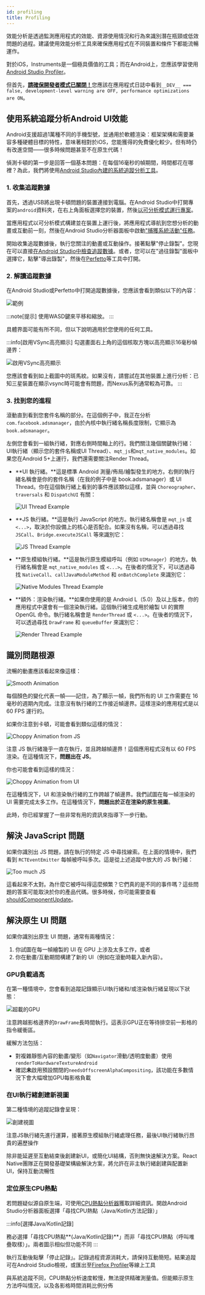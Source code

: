 ```yaml
---
id: profiling
title: Profiling
---
```


效能分析是透過監測應用程式的效能、資源使用情況和行為來識別潛在瓶頸或低效問題的過程。建議使用效能分析工具來確保應用程式在不同裝置和條件下都能流暢運作。

對於iOS，Instruments是一個極具價值的工具；而在Android上，您應該學習使用[Android Studio Profiler](profiling.md#profiling-android-ui-performance-with-system-tracing)。

但首先，[**請確保開發者模式已關閉！**](performance.md#running-in-development-mode-devtrue)您應該在應用程式日誌中看到`__DEV__ === false, development-level warning are OFF, performance optimizations are ON`。

## 使用系統追蹤分析Android UI效能

Android支援超過1萬種不同的手機型號，並通用於軟體渲染：框架架構和需要兼容多種硬體目標的特性，意味著相對於iOS，您能獲得的免費優化較少。但有時仍有改進空間——很多時候問題甚至不在原生代碼！

偵測卡頓的第一步是回答一個基本問題：在每個16毫秒的幀期間，時間都花在哪裡？為此，我們將使用[Android Studio內建的系統追蹤分析工具](https://developer.android.com/studio/profile)。

### 1. 收集追蹤數據

首先，透過USB將出現卡頓問題的裝置連接到電腦。在Android Studio中打開專案的`android`資料夾，在右上角面板選擇您的裝置，然後[以可分析模式運行專案](https://developer.android.com/studio/profile#build-and-run)。

當應用程式以可分析模式構建並在裝置上運行後，將應用程式導航到您想分析的動畫或互動前一刻，然後在Android Studio分析器面板中啟動["捕獲系統活動"任務](https://developer.android.com/studio/profile#start-profiling)。

開始收集追蹤數據後，執行您關注的動畫或互動操作。接著點擊"停止錄製"。您現在可以直接[在Android Studio中檢查追蹤數據](https://developer.android.com/studio/profile/jank-detection)。或者，您可以在"過往錄製"面板中選擇它，點擊"導出錄製"，然後在[Perfetto](https://perfetto.dev/)等工具中打開。

### 2. 解讀追蹤數據

在Android Studio或Perfetto中打開追蹤數據後，您應該會看到類似以下的內容：

![範例](/docs/assets/SystraceExample.png)

:::note[提示]
使用WASD鍵來平移和縮放。
:::

具體界面可能有所不同，但以下說明適用於您使用的任何工具。

:::info[啟用VSync高亮顯示]
勾選畫面右上角的這個核取方塊以高亮顯示16毫秒幀邊界：

![啟用VSync高亮顯示](/docs/assets/SystraceHighlightVSync.png)

您應該會看到如上截圖中的斑馬紋。如果沒有，請嘗試在其他裝置上進行分析：已知三星裝置在顯示vsync時可能會有問題，而Nexus系列通常較為可靠。
:::

### 3. 找到您的進程

滾動直到看到您套件名稱的部分。在這個例子中，我正在分析`com.facebook.adsmanager`，由於內核中執行緒名稱長度限制，它顯示為`book.adsmanager`。

左側您會看到一組執行緒，對應右側時間軸上的行。我們關注幾個關鍵執行緒：UI執行緒（顯示您的套件名稱或UI Thread）、`mqt_js`和`mqt_native_modules`。如果您在Android 5+上運行，我們還需要關注Render Thread。

- **UI 執行緒。**這是標準 Android 測量/佈局/繪製發生的地方。右側的執行緒名稱會是你的套件名稱（在我的例子中是 book.adsmanager）或 UI Thread。你在這個執行緒上看到的事件應該類似這樣，並與 `Choreographer`、`traversals` 和 `DispatchUI` 有關：

  ![UI Thread Example](/docs/assets/SystraceUIThreadExample.png)

- **JS 執行緒。**這是執行 JavaScript 的地方。執行緒名稱會是 `mqt_js` 或 `<...>`，取決於你設備上的核心是否配合。如果沒有名稱，可以透過尋找 `JSCall`、`Bridge.executeJSCall` 等來識別它：

  ![JS Thread Example](/docs/assets/SystraceJSThreadExample.png)

- **原生模組執行緒。**這是執行原生模組呼叫（例如 `UIManager`）的地方。執行緒名稱會是 `mqt_native_modules` 或 `<...>`。在後者的情況下，可以透過尋找 `NativeCall`、`callJavaModuleMethod` 和 `onBatchComplete` 來識別它：

  ![Native Modules Thread Example](/docs/assets/SystraceNativeModulesThreadExample.png)

- **額外：渲染執行緒。**如果你使用的是 Android L（5.0）及以上版本，你的應用程式中還會有一個渲染執行緒。這個執行緒生成用於繪製 UI 的實際 OpenGL 命令。執行緒名稱會是 `RenderThread` 或 `<...>`。在後者的情況下，可以透過尋找 `DrawFrame` 和 `queueBuffer` 來識別它：

  ![Render Thread Example](/docs/assets/SystraceRenderThreadExample.png)

## 識別問題根源

流暢的動畫應該看起來像這樣：

![Smooth Animation](/docs/assets/SystraceWellBehaved.png)

每個顏色的變化代表一幀——記住，為了顯示一幀，我們所有的 UI 工作需要在 16 毫秒的週期內完成。注意沒有執行緒的工作接近幀邊界。這樣渲染的應用程式是以 60 FPS 運行的。

如果你注意到卡頓，可能會看到類似這樣的情況：

![Choppy Animation from JS](/docs/assets/SystraceBadJS.png)

注意 JS 執行緒幾乎一直在執行，並且跨越幀邊界！這個應用程式沒有以 60 FPS 渲染。在這種情況下，**問題出在 JS**。

你也可能會看到這樣的情況：

![Choppy Animation from UI](/docs/assets/SystraceBadUI.png)

在這種情況下，UI 和渲染執行緒的工作跨越了幀邊界。我們試圖在每一幀渲染的 UI 需要完成太多工作。在這種情況下，**問題出於正在渲染的原生視圖**。

此時，你已經掌握了一些非常有用的資訊來指導下一步行動。

## 解決 JavaScript 問題

如果你識別出 JS 問題，請在執行的特定 JS 中尋找線索。在上面的情境中，我們看到 `RCTEventEmitter` 每幀被呼叫多次。這是從上述追蹤中放大的 JS 執行緒：

![Too much JS](/docs/assets/SystraceBadJS2.png)

這看起來不太對。為什麼它被呼叫得這麼頻繁？它們真的是不同的事件嗎？這些問題的答案可能取決於你的產品代碼。很多時候，你可能需要查看 [shouldComponentUpdate](https://reactjs.org/docs/react-component.html#shouldcomponentupdate)。

## 解決原生 UI 問題

如果你識別出原生 UI 問題，通常有兩種情況：

1. 你試圖在每一幀繪製的 UI 在 GPU 上涉及太多工作，或者
2. 你在動畫/互動期間構建了新的 UI（例如在滾動時載入新內容）。

### GPU負載過高

在第一種情境中，您會看到追蹤記錄顯示UI執行緒和/或渲染執行緒呈現以下狀態：

![超載的GPU](/docs/assets/SystraceBadUI.png)

注意跨越影格邊界的`DrawFrame`長時間執行。這表示GPU正在等待排空前一影格的指令緩衝區。

緩解方法包括：

- 對複雜靜態內容的動畫/變形（如`Navigator`滑動/透明度動畫）使用`renderToHardwareTextureAndroid`
- 確認**未**啟用預設關閉的`needsOffscreenAlphaCompositing`，該功能在多數情況下會大幅增加GPU每影格負載

### 在UI執行緒創建新視圖

第二種情境的追蹤記錄會呈現：

![創建視圖](/docs/assets/SystraceBadCreateUI.png)

注意JS執行緒先進行運算，接著原生模組執行緒處理任務，最後UI執行緒執行昂貴的遍歷操作

除非能延遲至互動結束後創建新UI，或簡化UI結構，否則無快速解決方案。React Native團隊正在開發基礎架構級解決方案，將允許在非主執行緒創建與配置新UI，保持互動流暢性

### 定位原生CPU熱點

若問題疑似源自原生端，可使用[CPU熱點分析器](https://developer.android.com/studio/profile/record-java-kotlin-methods)獲取詳細資訊。開啟Android Studio分析器面板選擇「尋找CPU熱點（Java/Kotlin方法記錄）」

:::info[選擇Java/Kotlin記錄]

務必選擇「尋找CPU熱點**(Java/Kotlin記錄)**」而非「尋找CPU熱點（呼叫堆疊取樣）」。兩者圖示相似但功能不同
:::

執行互動後點擊「停止記錄」。記錄過程資源消耗大，請保持互動簡短。結果追蹤可在Android Studio檢視，或匯出至[Firefox Profiler](https://profiler.firefox.com/)等線上工具

與系統追蹤不同，CPU熱點分析速度較慢，無法提供精確測量值。但能顯示原生方法呼叫情況，以及各影格時間消耗比例分佈